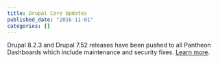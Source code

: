 ```yaml
---
title: Drupal Core Updates
published_date: "2016-11-01"
categories: []
---
```

Drupal 8.2.3 and Drupal 7.52 releases have been pushed to all Pantheon Dashboards which include maintenance and security fixes.  [Learn more](https://www.drupal.org/blog/drupal-823-and-752-released).
